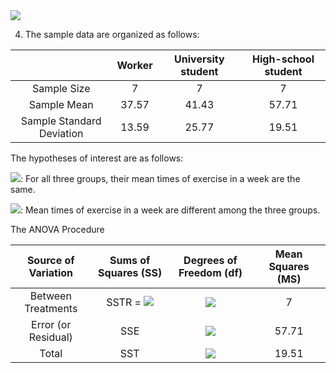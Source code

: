 <img src="https://latex.codecogs.com/svg.latex?\Large&space;a+b_i"/>

4. The sample data are organized as follows:


|   | Worker | University student         |  High-school student |
| :------------: | :-----------: | :-------------------: | :-------------------: |
| Sample Size     | 7          | 7 | 7  |
| Sample Mean    | 37.57     | 41.43 | 57.71 |
| Sample Standard Deviation     | 13.59  | 25.77 | 19.51 |


The hypotheses of interest are as follows:

<img src="https://latex.codecogs.com/svg.latex?H_0"/>: For all three groups, their mean times of exercise in a week are the same.

<img src="https://latex.codecogs.com/svg.latex?H_1"/>: Mean times of exercise in a week are different among the three groups.

The ANOVA Procedure

| Source of Variation  | Sums of Squares (SS) | Degrees of Freedom (df)         |  Mean Squares (MS) |
| :------------: | :-----------: | :-------------------: | :-------------------: |
| Between Treatments     | SSTR =  <img src="https://latex.codecogs.com/svg.latex?n_{worker}()^2"/>         | <img src="https://latex.codecogs.com/svg.latex?k-1"/> | 7  |
| Error (or Residual)    | SSE     | <img src="https://latex.codecogs.com/svg.latex?nk-k"/> | 57.71 |
| Total     | SST  | <img src="https://latex.codecogs.com/svg.latex?nk-1"/> | 19.51 |
